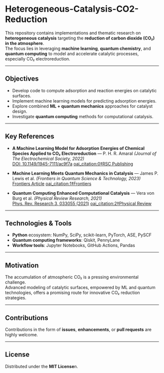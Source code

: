 # Heterogeneous-Catalysis-CO2-Reduction

This repository contains implementations and thematic research on **heterogeneous catalysis** targeting the **reduction of carbon dioxide (CO₂) in the atmosphere**.  
The focus lies in leveraging **machine learning**, **quantum chemistry**, and **quantum computing** to model and accelerate catalytic processes, especially CO₂ electroreduction.

---

## Objectives
- Develop code to compute adsorption and reaction energies on catalytic surfaces.
- Implement machine learning models for predicting adsorption energies.
- Explore combined **ML + quantum mechanics** approaches for catalyst design.
- Investigate **quantum computing** methods for computational catalysis.

---

## Key References  
- **A Machine Learning Model for Adsorption Energies of Chemical Species Applied to CO₂ Electroreduction** — P. H. R. Amaral *(Journal of The Electrochemical Society, 2022)*  
  [DOI: 10.1149/1945-7111/ac9f7a](https://doi.org/10.1149/1945-7111/ac9f7a)  [oai_citation:0‡RSC Publishing](https://pubs.rsc.org/se/content/forwardlinks?doi=10.1039%2Fd0fd00141d&utm_source=chatgpt.com)  

- **Machine Learning Meets Quantum Mechanics in Catalysis** — James P. Lewis et al. *(Frontiers in Quantum Science & Technology, 2023)*  
  [Frontiers Article](https://www.frontiersin.org/articles/10.3389/frqst.2023.1232903/full)  [oai_citation:1‡Frontiers](https://www.frontiersin.org/journals/quantum-science-and-technology/articles/10.3389/frqst.2023.1232903/full?utm_source=chatgpt.com)  

- **Quantum Computing Enhanced Computational Catalysis** — Vera von Burg et al. *(Physical Review Research, 2021)*  
  [Phys. Rev. Research 3, 033055 (2021)](https://doi.org/10.1103/PhysRevResearch.3.033055)  [oai_citation:2‡Physical Review](https://link.aps.org/doi/10.1103/PhysRevResearch.3.033055?utm_source=chatgpt.com)  

---

## Technologies & Tools
- **Python** ecosystem: NumPy, SciPy, scikit-learn, PyTorch, ASE, PySCF  
- **Quantum computing frameworks**: Qiskit, PennyLane  
- **Workflow tools**: Jupyter Notebooks, GitHub Actions, Pandas

---

## Motivation
The accumulation of atmospheric CO₂ is a pressing environmental challenge.  
Advanced modeling of catalytic surfaces, empowered by ML and quantum technologies, offers a promising route for innovative CO₂ reduction strategies.

---

## Contributions
Contributions in the form of **issues**, **enhancements**, or **pull requests** are highly welcome.

---

## License
Distributed under the **MIT License**n.

